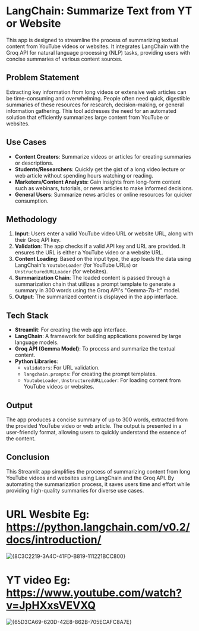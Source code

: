 # LangChain: Summarize Text from YT or Website

This app is designed to streamline the process of summarizing textual content from YouTube videos or websites. It integrates LangChain with the Groq API for natural language processing (NLP) tasks, providing users with concise summaries of various content sources.

## Problem Statement

Extracting key information from long videos or extensive web articles can be time-consuming and overwhelming. People often need quick, digestible summaries of these resources for research, decision-making, or general information gathering. This tool addresses the need for an automated solution that efficiently summarizes large content from YouTube or websites.

## Use Cases

- **Content Creators**: Summarize videos or articles for creating summaries or descriptions.
- **Students/Researchers**: Quickly get the gist of a long video lecture or web article without spending hours watching or reading.
- **Marketers/Content Analysts**: Gain insights from long-form content such as webinars, tutorials, or news articles to make informed decisions.
- **General Users**: Summarize news articles or online resources for quicker consumption.

## Methodology

1. **Input**: Users enter a valid YouTube video URL or website URL, along with their Groq API key.
2. **Validation**: The app checks if a valid API key and URL are provided. It ensures the URL is either a YouTube video or a website URL.
3. **Content Loading**: Based on the input type, the app loads the data using LangChain's `YoutubeLoader` (for YouTube URLs) or `UnstructuredURLLoader` (for websites).
4. **Summarization Chain**: The loaded content is passed through a summarization chain that utilizes a prompt template to generate a summary in 300 words using the Groq API's "Gemma-7b-It" model.
5. **Output**: The summarized content is displayed in the app interface.

## Tech Stack

- **Streamlit**: For creating the web app interface.
- **LangChain**: A framework for building applications powered by large language models.
- **Groq API (Gemma Model)**: To process and summarize the textual content.
- **Python Libraries**: 
  - `validators`: For URL validation.
  - `langchain.prompts`: For creating the prompt templates.
  - `YoutubeLoader`, `UnstructuredURLLoader`: For loading content from YouTube videos or websites.

## Output

The app produces a concise summary of up to 300 words, extracted from the provided YouTube video or web article. The output is presented in a user-friendly format, allowing users to quickly understand the essence of the content.

## Conclusion

This Streamlit app simplifies the process of summarizing content from long YouTube videos and websites using LangChain and the Groq API. By automating the summarization process, it saves users time and effort while providing high-quality summaries for diverse use cases.




# URL Wesbite Eg: https://python.langchain.com/v0.2/docs/introduction/
![{8C3C2219-3A4C-41FD-B819-111221BCC800}](https://github.com/user-attachments/assets/3b001182-ecc3-4eb8-bbb3-fbaa88d9e502)

# YT video Eg: https://www.youtube.com/watch?v=JpHXxsVEVXQ
![{65D3CA69-620D-42E8-862B-705ECAFC8A7E}](https://github.com/user-attachments/assets/2e463b64-d5a0-4b84-8f2b-2500e4703db4)

